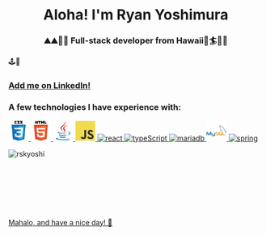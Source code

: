 <h1 align="center">Aloha! I'm Ryan Yoshimura</h1> <h3 align="center">⛰️⛰️🌱🌺 Full-stack developer from Hawaii󠁵󠁳󠁨󠁩󠁿🌊🏄🤙🏼</h3> 🕹️👾 <h3 align="left"><a href="https://linkedin.com/in/ryanskyoshimura">Add me on LinkedIn!</a></h3> <p align="left"> </p> <h3 align="left">A few technologies I have experience with:</h3> <p align="left"> <a href="https://www.w3schools.com/css/" target="_blank" rel="noreferrer"> <img src="https://raw.githubusercontent.com/devicons/devicon/master/icons/css3/css3-original-wordmark.svg" alt="css3" width="40" height="40"/> </a> <a href="https://www.w3.org/html/" target="_blank" rel="noreferrer"> <img src="https://raw.githubusercontent.com/devicons/devicon/master/icons/html5/html5-original-wordmark.svg" alt="html5" width="40" height="40"/> </a> <a href="https://www.java.com" target="_blank" rel="noreferrer"> <img src="https://raw.githubusercontent.com/devicons/devicon/master/icons/java/java-original.svg" alt="java" width="40" height="40"/> </a> <a href="https://developer.mozilla.org/en-US/docs/Web/JavaScript" target="_blank" rel="noreferrer"> <img src="https://raw.githubusercontent.com/devicons/devicon/master/icons/javascript/javascript-original.svg" alt="javascript" width="40" height="40"/> </a> <a href="https://www.react.com" target="_blank" rel="noreferrer"> <img src="https://github.com/user-attachments/assets/f5641056-db0d-4fdd-9dc8-e3a130048489" alt="react" width="40" height="40"/> </a> <a href="https://www.typescript.com" target="_blank" rel="noreferrer"> <img src="https://github.com/user-attachments/assets/73f0aabf-1f5b-4729-bcad-bae26e5e3967" alt="typeScript" width="40" height="40"/> </a> <a href="https://mariadb.org/" target="_blank" rel="noreferrer"> <img src="https://www.vectorlogo.zone/logos/mariadb/mariadb-icon.svg" alt="mariadb" width="40" height="40"/> </a> <a href="https://www.mysql.com/" target="_blank" rel="noreferrer"> <img src="https://raw.githubusercontent.com/devicons/devicon/master/icons/mysql/mysql-original-wordmark.svg" alt="mysql" width="40" height="40"/> </a><a href="https://spring.io/" target="_blank" rel="noreferrer"><img src="https://www.vectorlogo.zone/logos/springio/springio-icon.svg" alt="spring" width="40" height="40"/> </a> <a href="https://cplusplus.com/" target="_blank" rel="noreferrer"> 


<div><img align="left" src="https://github-readme-stats.vercel.app/api/top-langs?username=rskyoshi&show_icons=true&locale=en&layout=compact" alt="rskyoshi" /></div>
</br></br></br></br></br></br></br></br>
<div>Mahalo, and have a nice day! 👋</div>
 </h3>
